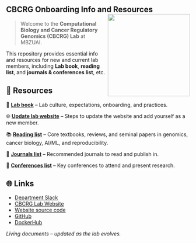## CBCRG Onboarding Info and Resources <img src="https://khanlab.bio/images/logo.svg" align="right" width="225"/>

> Welcome to the **Computational Biology and Cancer Regulatory Genomics (CBCRG) Lab** at MBZUAI.

This repository provides essential info and resources for new and current lab members, including **Lab book**, **reading list**, and **journals & conferences list**, etc.

## 📑 Resources

  📘 [**Lab book**](./LAB_BOOK.md) – Lab culture, expectations, onboarding, and practices.
  
  🌐 [**Update lab website**](/UPDATE_LAB_WEBSITE.md) – Steps to update the website and add yourself as a new member.
  
  📚 [**Reading list**](./READING_LIST.md) – Core textbooks, reviews, and seminal papers in genomics, cancer biology, AI/ML, and reproducibility.
  
  📰 [**Journals list**](./JOURNALS.md) – Recommended journals to read and publish in.
  
  🎤 [**Conferences list**](./CONFERENCES.md) – Key conferences to attend and present research.

## 🌐 Links

- [Department Slack](https://mbzuai-compbio.slack.com)
- [CBCRG Lab Website](https://khanlab.bio)
- [Website source code ](https://github.com/khan-lab/khan-lab.github.io)
- [GitHub](https://github.com/khan-lab/)
- [DockerHub](https://hub.docker.com/u/asntech)


_Living documents – updated as the lab evolves._
